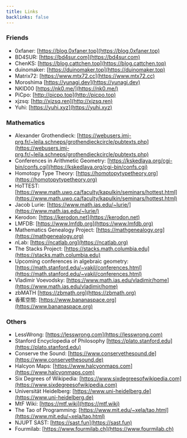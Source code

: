 ```yaml
---
title: Links
backlinks: false
---
```


### Friends

- 0xfaner: [https://blog.0xfaner.top](https://blog.0xfaner.top)
- BD4SUR: [https://bd4sur.com](https://bd4sur.com)
- ChenKS: [https://blog.cattchen.top](https://blog.cattchen.top)
- duinomaker: [https://duinomaker.top](https://duinomaker.top)
- Matrix72: [https://www.mtx72.cc](https://www.mtx72.cc)
- Moroshima [https://yunagi.dev](https://yunagi.dev)
- NKID00 [https://nk0.me/](https://nk0.me/)
- PiCpo: [http://picpo.top](http://picpo.top)
- xjzsq: [http://xjzsq.ren](http://xjzsq.ren)
- Yuhi: [https://yuhi.xyz](https://yuhi.xyz)

### Mathematics

- Alexander Grothendieck: [https://webusers.imj-prg.fr/~leila.schneps/grothendieckcircle/pubtexts.php](https://webusers.imj-prg.fr/~leila.schneps/grothendieckcircle/pubtexts.php)
- Conferences in Arithmetic Geometry: [https://kskedlaya.org/cgi-bin/confs.cgi](https://kskedlaya.org/cgi-bin/confs.cgi)
- Homotopy Type Theory: [https://homotopytypetheory.org](https://homotopytypetheory.org)
- HoTTEST: [https://www.math.uwo.ca/faculty/kapulkin/seminars/hottest.html](https://www.math.uwo.ca/faculty/kapulkin/seminars/hottest.html)
- Jacob Lurie: [https://www.math.ias.edu/~lurie/](https://www.math.ias.edu/~lurie/)
- Kerodon: [https://kerodon.net](https://kerodon.net)
- LMFDB: [https://www.lmfdb.org](https://www.lmfdb.org)
- Mathematics Genealogy Project: [https://mathgenealogy.org](https://mathgenealogy.org)
- $n$Lab: [https://ncatlab.org](https://ncatlab.org)
- The Stacks Project: [https://stacks.math.columbia.edu](https://stacks.math.columbia.edu)
- Upcoming conferences in algebraic geometry: [https://math.stanford.edu/~vakil/conferences.html](https://math.stanford.edu/~vakil/conferences.html)
- Vladimir Voevodsky: [https://www.math.ias.edu/vladimir/home](https://www.math.ias.edu/vladimir/home)
- zbMATH [https://zbmath.org](https://zbmath.org)
- 香蕉空間: [https://www.bananaspace.org](https://www.bananaspace.org)

### Others

- LessWrong: [https://lesswrong.com](https://lesswrong.com)
- Stanford Encyclopedia of Philosophy [https://plato.stanford.edu](https://plato.stanford.edu)
- Conserve the Sound: [https://www.conservethesound.de](https://www.conservethesound.de)
- Halcyon Maps: [https://www.halcyonmaps.com](https://www.halcyonmaps.com)
- Six Degrees of Wikipedia: [https://www.sixdegreesofwikipedia.com](https://www.sixdegreesofwikipedia.com)
- Universität Heidelberg: [https://www.uni-heidelberg.de](https://www.uni-heidelberg.de)
- MtF Wiki: [https://mtf.wiki](https://mtf.wiki)
- The Tao of Programming: [https://www.mit.edu/~xela/tao.html](https://www.mit.edu/~xela/tao.html)
- NJUPT SAST: [https://sast.fun](https://sast.fun)
- Fourmilab: [https://www.fourmilab.ch](https://www.fourmilab.ch)
